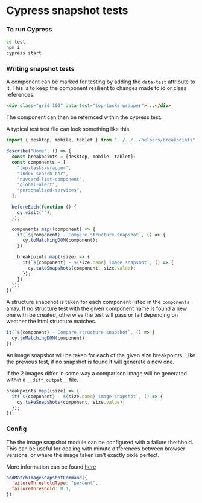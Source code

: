 # Cypress snapshot tests

### To run Cypress

```bash
cd test
npm i
cypress start
```

### Writing snapshot tests

A component can be marked for testing by adding the `data-test` attribute to it. This is to keep the component resilient to changes made to id or class references.

```html
<div class="grid-100" data-test="top-tasks-wrapper">...</div>
```

The component can then be refernced within the cypress test.

A typical test test file can look something like this.

```javascript
import { desktop, mobile, tablet } from "../../../helpers/breakpoints";

describe("Home", () => {
  const breakpoints = [desktop, mobile, tablet];
  const components = [
    "top-tasks-wrapper",
    "index-search-bar",
    "navcard-list-component",
    "global-alert",
    "personalised-services",
  ];

  beforeEach(function () {
    cy.visit("");
  });

  components.map((component) => {
    it(`${component} - Compare structure snapshot`, () => {
      cy.toMatchingDOM(component);
    });

    breakpoints.map((size) => {
      it(`${component} - ${size.name} image snapshot`, () => {
        cy.takeSnapshots(component, size.value);
      });
    });
  });
});
```

A structure snapshot is taken for each component listed in the `components` array. If no structure test with the given component name is found a new one with be created, otherwise the test will pass or fail depending on weather the html structure matches.

```javascript
it(`${component} - Compare structure snapshot`, () => {
  cy.toMatchingDOM(component);
});
```

An image snapshot will be taken for each of the given size breakpoints. Like the previous test, if no snapshot is found it will generate a new one.

If the 2 images differ in some way a comparison image will be generated within a `__diff_output__` file.

```javascript
breakpoints.map((size) => {
  it(`${component} - ${size.name} image snapshot`, () => {
    cy.takeSnapshots(component, size.value);
  });
});
```

### Config

The the image snapshot module can be configured with a failure thethhold. This can be useful for dealing with minute differences between browser versions, or where the image taken isn't exactly pixle perfect.

More information can be found [here](https://github.com/simonsmith/cypress-image-snapshot)

```javascript
addMatchImageSnapshotCommand({
  failureThresholdType: "percent",
  failureThreshold: 0.1,
});
```
